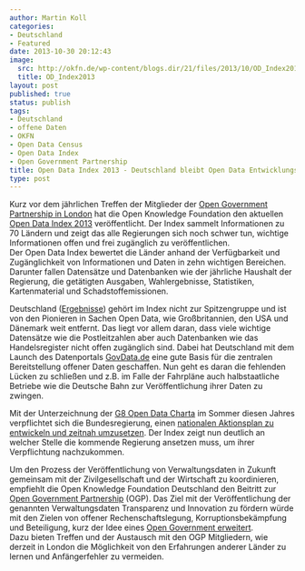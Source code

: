 ```yaml
---
author: Martin Koll
categories:
- Deutschland
- Featured
date: 2013-10-30 20:12:43
image:
  src: http://okfn.de/wp-content/blogs.dir/21/files/2013/10/OD_Index2013-e1383161997347.jpg
  title: OD_Index2013
layout: post
published: true
status: publish
tags:
- Deutschland
- offene Daten
- OKFN
- Open Data Census
- Open Data Index
- Open Government Partnership
title: Open Data Index 2013 - Deutschland bleibt Open Data Entwicklungsland
type: post
---
```


Kurz vor dem jährlichen Treffen der Mitglieder der [Open Government Partnership in London](http://www.opengovpartnership.org/get-involved/london-summit-2013) hat die Open Knowledge Foundation den aktuellen [Open Data Index 2013](http://index.okfn.org) veröffentlicht. Der Index sammelt Informationen zu 70 Ländern und zeigt das alle Regierungen sich noch schwer tun, wichtige Informationen offen und frei zugänglich zu veröffentlichen.  
Der Open Data Index bewertet die Länder anhand der Verfügbarkeit und Zugänglichkeit von Informationen und Daten in zehn wichtigen Bereichen. Darunter fallen Datensätze und Datenbanken wie der jährliche Haushalt der Regierung, die getätigten Ausgaben, Wahlergebnisse, Statistiken, Kartenmaterial und Schadstoffemissionen. 

Deutschland ([Ergebnisse](https://index.okfn.org/country/overview/Germany/)) gehört im Index nicht zur Spitzengruppe und ist von den Pionieren in Sachen Open Data, wie Großbritannien, den USA und Dänemark weit entfernt. Das liegt vor allem daran, dass viele wichtige Datensätze wie die Postleitzahlen aber auch Datenbanken wie das Handelsregister nicht offen zugänglich sind. Dabei hat Deutschland mit dem Launch des Datenportals [GovData.de](https://www.govdata.de/) eine gute Basis für die zentralen Bereitstellung offener Daten geschaffen. Nun geht es daran die fehlenden Lücken zu schließen und z.B. im Falle der Fahrpläne auch halbstaatliche Betriebe wie die Deutsche Bahn zur Veröffentlichung ihrer Daten zu zwingen.

Mit der Unterzeichnung der [G8 Open Data Charta](http://okfn.de/2013/06/open-is-the-new-normal-g8-mitglieder-zeichnen-open-data-charter/) im Sommer diesen Jahres verpflichtet sich die Bundesregierung, einen [nationalen Aktionsplan zu entwickeln und zeitnah umzusetzen](https://www.gov.uk/government/publications/open-data-charter/g8-open-data-charter-and-technical-annex). Der Index zeigt nun deutlich an welcher Stelle die kommende Regierung ansetzen muss, um ihrer Verpflichtung nachzukommen.

Um den Prozess der Veröffentlichung von Verwaltungsdaten in Zukunft gemeinsam mit der Zivilgesellschaft und der Wirtschaft zu koordinieren, empfiehlt die Open Knowledge Foundation Deutschland den Beitritt zur [Open Government Partnership](http://opengovpartnership.de/2013/10/pm-beitritt-deutschlands-zur-ogp-umsetzungskonzept/) (OGP). Das Ziel mit der Veröffentlichung der genannten Verwaltungsdaten Transparenz und Innovation zu fördern würde mit den Zielen von offener Rechenschaftslegung, Korruptionsbekämpfung und Beteiligung, kurz der Idee eines [Open Government erweitert](https://www.govdata.de/neues/-/blogs/okfn-govdata-wurde-von-einem-beitritt-deutschlands-zur-ogp-profitieren-).  
Dazu bieten Treffen und der Austausch mit den OGP Mitgliedern, wie derzeit in London die Möglichkeit von den Erfahrungen anderer Länder zu lernen und Anfängerfehler zu vermeiden. 

 